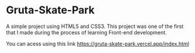 # Gruta-Skate-Park
A simple project using HTML5 and CSS3. This project was one of the first that I made during the process of learning Front-end development.

You can acess using this link
https://gruta-skate-park.vercel.app/index.html
